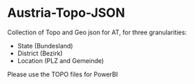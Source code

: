 # Austria-Topo-JSON

Collection of Topo and Geo json for AT, for three granularities:
- State (Bundesland)
- District (Bezirk)
- Location (PLZ and Gemeinde)

Please use the TOPO files for PowerBI

